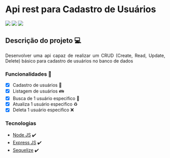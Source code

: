 # Api rest para Cadastro de Usuários
<img src= "https://miro.medium.com/max/768/1*gjA78w2_Q8lSNZAnTMScqA.png"/>
    <img src="https://img.shields.io/static/v1?label=ExpressJS&message=framework&color=green&style=for-the-badge&logo=node.js" />
    <img src="https://img.shields.io/static/v1?label=Sequelize&message=framework&color=blue&style=for-the-badge&logo=node.js"/>
    
##  Descrição do projeto 💻
<p align="justify"> Desenvolver uma api capaz de realizar um CRUD (Create, Read, Update, Delete) básico para cadastro de usuários no banco de dados</p>

### Funcionalidades :rocket:

- [X] Cadastro de usuários :man:
- [X] Listagem de usuários :family:
- [X] Busca de 1 usuário especifico :raising_hand:
- [X] Atualiza 1 usuário especifico :recycle:
- [X] Deleta 1 usuário especifico :x:

### Tecnologias
- [Node JS](https://nodejs.org/en/about/) :heavy_check_mark:
- [Express JS](https://expressjs.com/pt-br/) :heavy_check_mark:
- [Sequelize](https://sequelize.org/) :heavy_check_mark:
